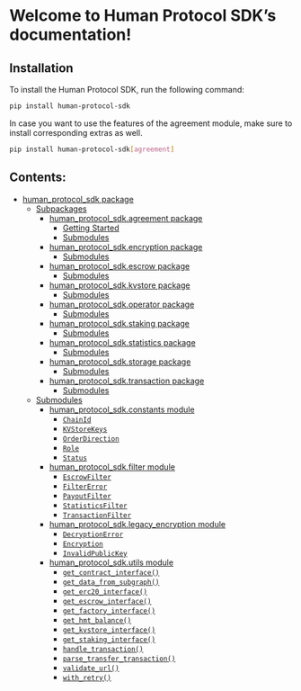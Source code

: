 <!-- Human Protocol SDK documentation master file, created by
sphinx-quickstart on Mon Nov  6 07:49:01 2023.
You can adapt this file completely to your liking, but it should at least
contain the root `toctree` directive. -->

# Welcome to Human Protocol SDK’s documentation!

## Installation

To install the Human Protocol SDK, run the following command:

```bash
pip install human-protocol-sdk
```

In case you want to use the features of the agreement module, make sure to install corresponding extras as well.

```bash
pip install human-protocol-sdk[agreement]
```

## Contents:

* [human_protocol_sdk package](human_protocol_sdk.md)
  * [Subpackages](human_protocol_sdk.md#subpackages)
    * [human_protocol_sdk.agreement package](human_protocol_sdk.agreement.md)
      * [Getting Started](human_protocol_sdk.agreement.md#getting-started)
      * [Submodules](human_protocol_sdk.agreement.md#submodules)
    * [human_protocol_sdk.encryption package](human_protocol_sdk.encryption.md)
      * [Submodules](human_protocol_sdk.encryption.md#submodules)
    * [human_protocol_sdk.escrow package](human_protocol_sdk.escrow.md)
      * [Submodules](human_protocol_sdk.escrow.md#submodules)
    * [human_protocol_sdk.kvstore package](human_protocol_sdk.kvstore.md)
      * [Submodules](human_protocol_sdk.kvstore.md#submodules)
    * [human_protocol_sdk.operator package](human_protocol_sdk.operator.md)
      * [Submodules](human_protocol_sdk.operator.md#submodules)
    * [human_protocol_sdk.staking package](human_protocol_sdk.staking.md)
      * [Submodules](human_protocol_sdk.staking.md#submodules)
    * [human_protocol_sdk.statistics package](human_protocol_sdk.statistics.md)
      * [Submodules](human_protocol_sdk.statistics.md#submodules)
    * [human_protocol_sdk.storage package](human_protocol_sdk.storage.md)
      * [Submodules](human_protocol_sdk.storage.md#submodules)
    * [human_protocol_sdk.transaction package](human_protocol_sdk.transaction.md)
      * [Submodules](human_protocol_sdk.transaction.md#submodules)
  * [Submodules](human_protocol_sdk.md#submodules)
    * [human_protocol_sdk.constants module](human_protocol_sdk.constants.md)
      * [`ChainId`](human_protocol_sdk.constants.md#human_protocol_sdk.constants.ChainId)
      * [`KVStoreKeys`](human_protocol_sdk.constants.md#human_protocol_sdk.constants.KVStoreKeys)
      * [`OrderDirection`](human_protocol_sdk.constants.md#human_protocol_sdk.constants.OrderDirection)
      * [`Role`](human_protocol_sdk.constants.md#human_protocol_sdk.constants.Role)
      * [`Status`](human_protocol_sdk.constants.md#human_protocol_sdk.constants.Status)
    * [human_protocol_sdk.filter module](human_protocol_sdk.filter.md)
      * [`EscrowFilter`](human_protocol_sdk.filter.md#human_protocol_sdk.filter.EscrowFilter)
      * [`FilterError`](human_protocol_sdk.filter.md#human_protocol_sdk.filter.FilterError)
      * [`PayoutFilter`](human_protocol_sdk.filter.md#human_protocol_sdk.filter.PayoutFilter)
      * [`StatisticsFilter`](human_protocol_sdk.filter.md#human_protocol_sdk.filter.StatisticsFilter)
      * [`TransactionFilter`](human_protocol_sdk.filter.md#human_protocol_sdk.filter.TransactionFilter)
    * [human_protocol_sdk.legacy_encryption module](human_protocol_sdk.legacy_encryption.md)
      * [`DecryptionError`](human_protocol_sdk.legacy_encryption.md#human_protocol_sdk.legacy_encryption.DecryptionError)
      * [`Encryption`](human_protocol_sdk.legacy_encryption.md#human_protocol_sdk.legacy_encryption.Encryption)
      * [`InvalidPublicKey`](human_protocol_sdk.legacy_encryption.md#human_protocol_sdk.legacy_encryption.InvalidPublicKey)
    * [human_protocol_sdk.utils module](human_protocol_sdk.utils.md)
      * [`get_contract_interface()`](human_protocol_sdk.utils.md#human_protocol_sdk.utils.get_contract_interface)
      * [`get_data_from_subgraph()`](human_protocol_sdk.utils.md#human_protocol_sdk.utils.get_data_from_subgraph)
      * [`get_erc20_interface()`](human_protocol_sdk.utils.md#human_protocol_sdk.utils.get_erc20_interface)
      * [`get_escrow_interface()`](human_protocol_sdk.utils.md#human_protocol_sdk.utils.get_escrow_interface)
      * [`get_factory_interface()`](human_protocol_sdk.utils.md#human_protocol_sdk.utils.get_factory_interface)
      * [`get_hmt_balance()`](human_protocol_sdk.utils.md#human_protocol_sdk.utils.get_hmt_balance)
      * [`get_kvstore_interface()`](human_protocol_sdk.utils.md#human_protocol_sdk.utils.get_kvstore_interface)
      * [`get_staking_interface()`](human_protocol_sdk.utils.md#human_protocol_sdk.utils.get_staking_interface)
      * [`handle_transaction()`](human_protocol_sdk.utils.md#human_protocol_sdk.utils.handle_transaction)
      * [`parse_transfer_transaction()`](human_protocol_sdk.utils.md#human_protocol_sdk.utils.parse_transfer_transaction)
      * [`validate_url()`](human_protocol_sdk.utils.md#human_protocol_sdk.utils.validate_url)
      * [`with_retry()`](human_protocol_sdk.utils.md#human_protocol_sdk.utils.with_retry)
